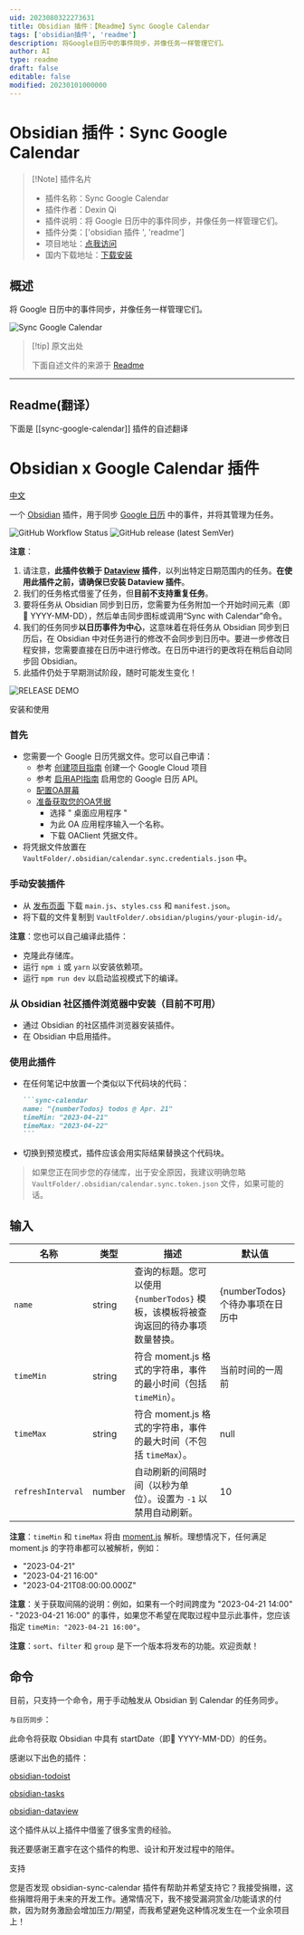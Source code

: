 ```yaml
---
uid: 2023080322273631
title: Obsidian 插件：【Readme】Sync Google Calendar
tags: ['obsidian插件', 'readme']
description: 将Google日历中的事件同步，并像任务一样管理它们。
author: AI
type: readme
draft: false
editable: false
modified: 20230101000000
---
```


# Obsidian 插件：Sync Google Calendar

> [!Note] 插件名片
> - 插件名称：Sync Google Calendar
> - 插件作者：Dexin Qi
> - 插件说明：将 Google 日历中的事件同步，并像任务一样管理它们。
> - 插件分类：['obsidian 插件 ', 'readme']
> - 项目地址：[点我访问](https://github.com/dexin-qi/obsidian-sync-calendar)
> - 国内下载地址：[下载安装](https://pkmer.cn/products/plugin/pluginMarket/?sync-google-calendar)

## 概述

将 Google 日历中的事件同步，并像任务一样管理它们。

![Sync Google Calendar](https://cdn.pkmer.cn/covers/sync-google-calendar_new.gif!pkmer)

> [!tip] 原文出处
>
>下面自述文件的来源于 [Readme](https://ghproxy.net/https://raw.githubusercontent.com/dexin-qi/obsidian-sync-calendar/main/README.md)
>

---

## Readme(翻译）

下面是 [[sync-google-calendar]] 插件的自述翻译

# Obsidian x Google Calendar 插件

[中文](./docs/README.zh-Ch.md)

一个 [Obsidian](https://obsidian.md/) 插件，用于同步 [Google 日历](https://calendar.google.com/) 中的事件，并将其管理为任务。

![GitHub Workflow Status](https://img.shields.io/github/actions/workflow/status/dustinksi/obsidian-sync-calendar/release.yml?style=shield) ![GitHub release (latest SemVer)](https://img.shields.io/github/v/release/dustinksi/obsidian-sync-calendar?display_name=tag)

**注意**：

1. 请注意，**此插件依赖于 [Dataview](https://github.com/blacksmithgu/obsidian-dataview) 插件**，以列出特定日期范围内的任务。**在使用此插件之前，请确保已安装 Dataview 插件**。
2. 我们的任务格式借鉴了任务，但**目前不支持重复任务**。
3. 要将任务从 Obsidian 同步到日历，您需要为任务附加一个开始时间元素（即 🛫 YYYY-MM-DD），然后单击同步图标或调用“Sync with Calendar”命令。
4. 我们的任务同步**以日历事件为中心**，这意味着在将任务从 Obsidian 同步到日历后，在 Obsidian 中对任务进行的修改不会同步到日历中。要进一步修改日程安排，您需要直接在日历中进行修改。在日历中进行的更改将在稍后自动同步回 Obsidian。
5. 此插件仍处于早期测试阶段，随时可能发生变化！

![RELEASE DEMO](./docs/README_DEMO.gif)

安装和使用

### 首先

- 您需要一个 Google 日历凭据文件。您可以自己申请：
    - 参考 [创建项目指南](https://developers.google.com/workspace/guides/create-project) 创建一个 Google Cloud 项目
    - 参考 [启用API指南](https://developers.google.com/workspace/guides/enable-apis) 启用您的 Google 日历 API。
    - [配置OA屏幕](https://console.cloud.google.com/apis/credentials/consent?)
    - [准备获取您的OA凭据](https://console.cloud.google.com/apis/credentials/oauthclient)
      - 选择 " 桌面应用程序 "
      - 为此 OA 应用程序输入一个名称。
      - 下载 OAClient 凭据文件。
- 将凭据文件放置在 `VaultFolder/.obsidian/calendar.sync.credentials.json` 中。

### 手动安装插件

- 从 [发布页面](https://github.com/dustinksi/obsidian-sync-calendar/releases) 下载 `main.js`、`styles.css` 和 `manifest.json`。
- 将下载的文件复制到 `VaultFolder/.obsidian/plugins/your-plugin-id/`。

**注意**：您也可以自己编译此插件：

- 克隆此存储库。
- 运行 `npm i` 或 `yarn` 以安装依赖项。
- 运行 `npm run dev` 以启动监视模式下的编译。

### 从 Obsidian 社区插件浏览器中安装（目前不可用）

- 通过 Obsidian 的社区插件浏览器安装插件。
- 在 Obsidian 中启用插件。

### 使用此插件

- 在任何笔记中放置一个类似以下代码块的代码：

   ````markdown
   ```sync-calendar
   name: "{numberTodos} todos @ Apr. 21"
   timeMin: "2023-04-21"
   timeMax: "2023-04-22"
   ```
   ````

- 切换到预览模式，插件应该会用实际结果替换这个代码块。

> 如果您正在同步您的存储库，出于安全原因，我建议明确忽略 `VaultFolder/.obsidian/calendar.sync.token.json` 文件，如果可能的话。

## 输入

| 名称 | 类型 | 描述 | 默认值 |
| ------------- | ---- | -------- | ------- |
| `name`        | string        | 查询的标题。您可以使用 `{numberTodos}` 模板，该模板将被查询返回的待办事项数量替换。        | {numberTodos}个待办事项在日历中         |
| `timeMin`      |      string   | 符合 moment.js 格式的字符串，事件的最小时间（包括 `timeMin`）。     |      当前时间的一周前   |
| `timeMax` |      string    |  符合 moment.js 格式的字符串，事件的最大时间（不包括 `timeMax`）。   | null    |
| `refreshInterval` | number | 自动刷新的间隔时间（以秒为单位）。设置为 `-1` 以禁用自动刷新。  | 10 |

**注意**：`timeMin` 和 `timeMax` 将由 [moment.js](https://momentjs.com/docs/#/parsing/) 解析。理想情况下，任何满足 moment.js 的字符串都可以被解析，例如：

- "2023-04-21"
- "2023-04-21 16:00"
- "2023-04-21T08:00:00.000Z"

**注意**：关于获取间隔的说明：例如，如果有一个时间跨度为 "2023-04-21 14:00" - "2023-04-21 16:00" 的事件，如果您不希望在爬取过程中显示此事件，您应该指定 `timeMin: "2023-04-21 16:00"`。

**注意**：`sort`、`filter` 和 `group` 是下一个版本将发布的功能。欢迎贡献！

## 命令

目前，只支持一个命令，用于手动触发从 Obsidian 到 Calendar 的任务同步。

`与日历同步`：

此命令将获取 Obsidian 中具有 startDate（即🛫 YYYY-MM-DD）的任务。

感谢以下出色的插件：

[obsidian-todoist](https://github.com/jamiebrynes7/obsidian-todoist-plugin)

[obsidian-tasks](https://github.com/obsidian-tasks-group/obsidian-tasks)

[obsidian-dataview](https://github.com/blacksmithgu/obsidian-dataview)

这个插件从以上插件中借鉴了很多宝贵的经验。

我还要感谢王嘉宇在这个插件的构思、设计和开发过程中的陪伴。

支持

您是否发现 obsidian-sync-calendar 插件有帮助并希望支持它？我接受捐赠，这些捐赠将用于未来的开发工作。通常情况下，我不接受漏洞赏金/功能请求的付款，因为财务激励会增加压力/期望，而我希望避免这种情况发生在一个业余项目上！
